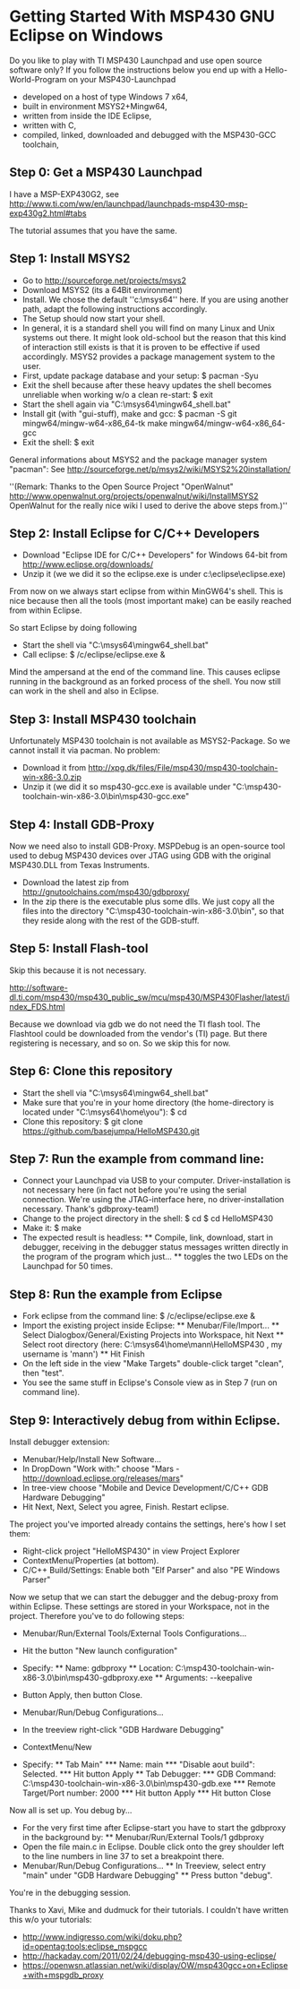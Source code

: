 # Getting Started With MSP430 GNU Eclipse on Windows
Do you like to play with TI MSP430 Launchpad and use open source software only? If you follow the instructions below you end up with a Hello-World-Program on your MSP430-Launchpad
* developed on a host of type Windows 7 x64,
* built in environment MSYS2+Mingw64,
* written from inside the IDE Eclipse,
* written with C,
* compiled, linked, downloaded and debugged with the MSP430-GCC toolchain,

## Step 0: Get a MSP430 Launchpad
I have a MSP-EXP430G2, see http://www.ti.com/ww/en/launchpad/launchpads-msp430-msp-exp430g2.html#tabs

The tutorial assumes that you have the same.

## Step 1: Install MSYS2
* Go to http://sourceforge.net/projects/msys2
* Download MSYS2 (its a 64Bit environment)
* Install. We chose the default ''c:\msys64'' here. If you are using another path, adapt the following instructions accordingly.
* The Setup should now start your shell.
* In general, it is a standard shell you will find on many Linux and Unix systems out there. It might look old-school but the reason that this kind of interaction still exists is that it is proven to be effective if used accordingly. MSYS2 provides a package management system to the user.
* First, update package database and your setup:
 $ pacman -Syu
* Exit the shell because after these heavy updates the shell becomes unreliable when working w/o a clean re-start:
 $ exit
* Start the shell again via "C:\msys64\mingw64_shell.bat"
* Install git (with "gui-stuff), make and gcc:
 $ pacman -S git mingw64/mingw-w64-x86_64-tk make mingw64/mingw-w64-x86_64-gcc
* Exit the shell:
 $ exit

General informations about MSYS2 and the package manager system "pacman": See http://sourceforge.net/p/msys2/wiki/MSYS2%20installation/

''(Remark: Thanks to the Open Source Project "OpenWalnut" http://www.openwalnut.org/projects/openwalnut/wiki/InstallMSYS2 OpenWalnut for the really nice wiki I used to derive the above steps from.)''

## Step 2: Install Eclipse for C/C++ Developers
* Download "Eclipse IDE for C/C++ Developers" for Windows 64-bit from http://www.eclipse.org/downloads/
* Unzip it (we we did it so the eclipse.exe is under c:\eclipse\eclipse.exe)

From now on we always start eclipse from within MinGW64's shell. This is nice because then all the tools (most important make) can be easily reached from within Eclipse.

So start Eclipse by doing following
* Start the shell via "C:\msys64\mingw64_shell.bat"
* Call eclipse:
 $ /c/eclipse/eclipse.exe &
 
Mind the ampersand at the end of the command line. This causes eclipse running in the background as an forked process of the shell. You now still can work in the shell and also in Eclipse.

## Step 3: Install MSP430 toolchain
Unfortunately MSP430 toolchain is not available as MSYS2-Package. So we cannot install it via pacman. No problem:
* Download it from http://xpg.dk/files/File/msp430/msp430-toolchain-win-x86-3.0.zip
* Unzip it (we did it so msp430-gcc.exe is available under "C:\msp430-toolchain-win-x86-3.0\bin\msp430-gcc.exe"

## Step 4: Install GDB-Proxy

Now we need also to install GDB-Proxy. MSPDebug is an open-source tool used to debug MSP430 devices over JTAG using GDB with the original MSP430.DLL from Texas Instruments.
* Download the latest zip from http://gnutoolchains.com/msp430/gdbproxy/
* In the zip there is the executable plus some dlls. We just copy all the files into the directory "C:\msp430-toolchain-win-x86-3.0\bin\", so that they reside along with the rest of the GDB-stuff.

## Step 5: Install Flash-tool
Skip this because it is not necessary.

http://software-dl.ti.com/msp430/msp430_public_sw/mcu/msp430/MSP430Flasher/latest/index_FDS.html

Because we download via gdb we do not need the TI flash tool. The Flashtool could be downloaded from the vendor's (TI) page. But there registering is necessary, and so on. So we skip this for now.

## Step 6: Clone this repository
* Start the shell via "C:\msys64\mingw64_shell.bat" 
* Make sure that you're in your home directory (the home-directory is located under "C:\msys64\home\you"):
 $ cd 
* Clone this repository:
 $ git clone https://github.com/basejumpa/HelloMSP430.git

## Step 7: Run the example from command line:
* Connect your Launchpad via USB to your computer. Driver-installation is not necessary here (in fact not before you're using the serial connection. We're using the JTAG-interface here, no driver-installation necessary. Thank's gdbproxy-team!)
* Change to the project directory in the shell:
 $ cd
 $ cd HelloMSP430
* Make it:
 $ make
* The expected result is headless:
** Compile, link, download, start in debugger, receiving in the debugger status messages written directly in the program of the program which just...
** toggles the two LEDs on the Launchpad for 50 times.

## Step 8: Run the example from Eclipse
* Fork eclipse from the command line:
 $ /c/eclipse/eclipse.exe & 
* Import the existing project inside Eclipse:
** Menubar/File/Import...
** Select Dialogbox/General/Existing Projects into Workspace, hit Next
** Select root directory (here: C:\msys64\home\mann\HelloMSP430 , my username is 'mann')
** Hit Finish
* On the left side in the view "Make Targets" double-click target "clean", then "test".
* You see the same stuff in Eclipse's Console view as in Step 7 (run on command line).

## Step 9: Interactively debug from within Eclipse.
Install debugger extension:
* Menubar/Help/Install New Software...
* In DropDown "Work with:" choose "Mars - http://download.eclipse.org/releases/mars"
* In tree-view choose "Mobile and Device Development/C/C++ GDB Hardware Debugging"
* Hit Next, Next, Select you agree, Finish. Restart eclipse.


The project you've imported already contains the settings, here's how I set them:
* Right-click project "HelloMSP430" in view Project Explorer
* ContextMenu/Properties (at bottom).
* C/C++ Build/Settings: Enable both "Elf Parser" and also "PE Windows Parser"

Now we setup that we can start the debugger and the debug-proxy from within Eclipse. These settings are stored in your Workspace, not in the project. Therefore you've to do following steps:
* Menubar/Run/External Tools/External Tools Configurations...
* Hit the button "New launch configuration"
* Specify:
** Name: gdbproxy
** Location: C:\msp430-toolchain-win-x86-3.0\bin\msp430-gdbproxy.exe
** Arguments: --keepalive
* Button Apply, then button Close.

* Menubar/Run/Debug Configurations...
* In the treeview right-click "GDB Hardware Debugging"
* ContextMenu/New
* Specify:
** Tab Main"
*** Name: main
*** "Disable aout build": Selected.
*** Hit button Apply
** Tab Debugger:
*** GDB Command: C:\msp430-toolchain-win-x86-3.0\bin\msp430-gdb.exe
*** Remote Target/Port number: 2000
*** Hit button Apply
*** Hit button Close

Now all is set up. You debug by...
* For the very first time after Eclipse-start you have to start the gdbproxy in the background by:
** Menubar/Run/External Tools/1 gdbproxy
* Open the file main.c in Eclipse. Double click onto the grey shoulder left to the line numbers in line 37 to set a breakpoint there.
* Menubar/Run/Debug Configurations...
** In Treeview, select entry "main" under "GDB Hardware Debugging"
** Press button "debug".

You're in the debugging session.



Thanks to Xavi, Mike and dudmuck for their tutorials. I couldn't have written this w/o your tutorials:
* http://www.indigresso.com/wiki/doku.php?id=opentag:tools:eclipse_mspgcc
* http://hackaday.com/2011/02/24/debugging-msp430-using-eclipse/
* https://openwsn.atlassian.net/wiki/display/OW/msp430gcc+on+Eclipse+with+mspgdb_proxy